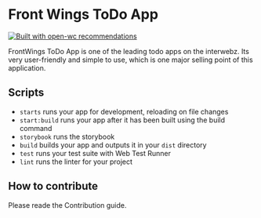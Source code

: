 # Front Wings ToDo App

[![Built with open-wc recommendations](https://img.shields.io/badge/built%20with-open--wc-blue.svg)](https://github.com/open-wc)

FrontWings ToDo App is one of the leading todo apps on the interwebz. Its very user-friendly and simple to use, which is one major selling point of this application.

## Scripts

- `starts` runs your app for development, reloading on file changes
- `start:build` runs your app after it has been built using the build command
- `storybook` runs the storybook
- `build` builds your app and outputs it in your `dist` directory
- `test` runs your test suite with Web Test Runner
- `lint` runs the linter for your project

## How to contribute

Please reade the Contribution guide.
